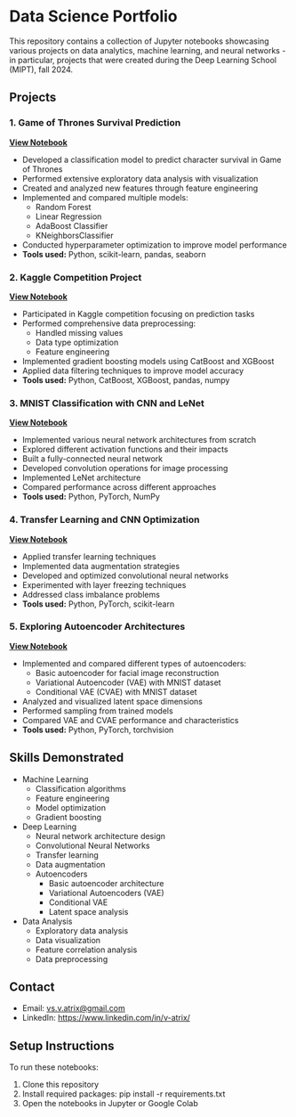 # Data Science Portfolio
This repository contains a collection of Jupyter notebooks showcasing various projects on data analytics, machine learning, and neural networks - in particular, projects that were created during the Deep Learning School (MIPT), fall 2024.

## Projects

### 1. Game of Thrones Survival Prediction
**[View Notebook](./hw1_Machine_learning_classification.ipynb)**
- Developed a classification model to predict character survival in Game of Thrones
- Performed extensive exploratory data analysis with visualization
- Created and analyzed new features through feature engineering
- Implemented and compared multiple models:
  - Random Forest
  - Linear Regression
  - AdaBoost Classifier
  - KNeighborsClassifier
- Conducted hyperparameter optimization to improve model performance
- **Tools used:** Python, scikit-learn, pandas, seaborn

### 2. Kaggle Competition Project
**[View Notebook](./hw2_Machine_learning_Kaggle.ipynb)**
- Participated in Kaggle competition focusing on prediction tasks
- Performed comprehensive data preprocessing:
  - Handled missing values
  - Data type optimization
  - Feature engineering
- Implemented gradient boosting models using CatBoost and XGBoost
- Applied data filtering techniques to improve model accuracy
- **Tools used:** Python, CatBoost, XGBoost, pandas, numpy

### 3. MNIST Classification with CNN and LeNet
**[View Notebook](./hw3_Neural_networks_MNIST_CNN_LeNet.ipynb)**
- Implemented various neural network architectures from scratch
- Explored different activation functions and their impacts
- Built a fully-connected neural network
- Developed convolution operations for image processing
- Implemented LeNet architecture
- Compared performance across different approaches
- **Tools used:** Python, PyTorch, NumPy

### 4. Transfer Learning and CNN Optimization
**[View Notebook](./hw4_Neural_networks_Kaggle.ipynb)**
- Applied transfer learning techniques
- Implemented data augmentation strategies
- Developed and optimized convolutional neural networks
- Experimented with layer freezing techniques
- Addressed class imbalance problems
- **Tools used:** Python, PyTorch, scikit-learn

### 5. Exploring Autoencoder Architectures
**[View Notebook](./hw5_Neral_Networks_autoencoders.ipynb)**
- Implemented and compared different types of autoencoders:
  - Basic autoencoder for facial image reconstruction
  - Variational Autoencoder (VAE) with MNIST dataset
  - Conditional VAE (CVAE) with MNIST dataset
- Analyzed and visualized latent space dimensions
- Performed sampling from trained models
- Compared VAE and CVAE performance and characteristics
- **Tools used:** Python, PyTorch, torchvision

## Skills Demonstrated
- Machine Learning
  - Classification algorithms
  - Feature engineering
  - Model optimization
  - Gradient boosting
- Deep Learning
  - Neural network architecture design
  - Convolutional Neural Networks
  - Transfer learning
  - Data augmentation
  - Autoencoders
    - Basic autoencoder architecture
    - Variational Autoencoders (VAE)
    - Conditional VAE
    - Latent space analysis
- Data Analysis
  - Exploratory data analysis
  - Data visualization
  - Feature correlation analysis
  - Data preprocessing

## Contact
- Email: vs.v.atrix@gmail.com
- LinkedIn: https://www.linkedin.com/in/v-atrix/

## Setup Instructions
To run these notebooks:
1. Clone this repository
2. Install required packages: pip install -r requirements.txt
3. Open the notebooks in Jupyter or Google Colab
